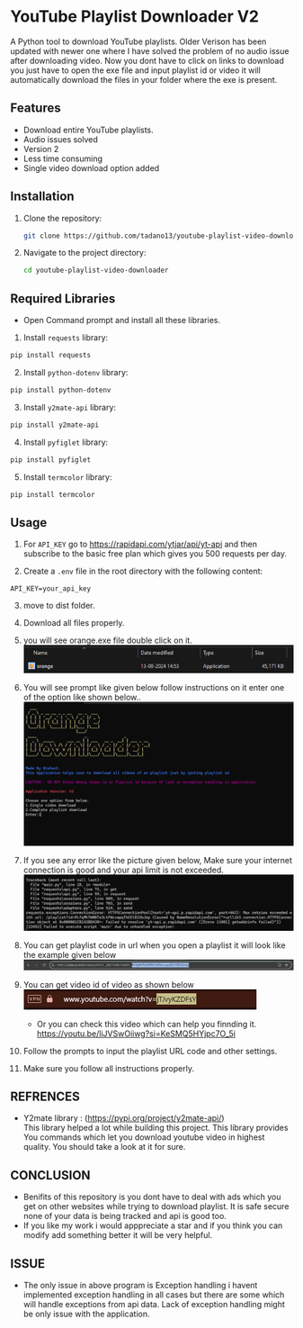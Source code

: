 # YouTube Playlist Downloader V2

A Python tool to download YouTube playlists.
Older Verison has been updated with newer one where I have solved the problem of no audio issue after downloading video. Now you dont have to click on links to download you just have to open the exe file and input playlist id or video it will automatically download the files in your folder where the exe is present. 

## Features

- Download entire YouTube playlists.
- Audio issues solved
- Version 2
- Less time consuming
- Single video download option added

## Installation

1. Clone the repository:
   ```bash
   git clone https://github.com/tadano13/youtube-playlist-video-downloader.git
   ```
2. Navigate to the project directory:
   ```bash
   cd youtube-playlist-video-downloader
   ```
## Required Libraries

- Open Command prompt and install all these libraries.

1. Install `requests` library:<br>
```sh
pip install requests
```
2. Install `python-dotenv` library:<br>
```sh
pip install python-dotenv
```
3. Install `y2mate-api` library:<br>
```sh
pip install y2mate-api
```
4. Install `pyfiglet` library:<br>
```sh
pip install pyfiglet
```
5. Install `termcolor` library:<br>
```sh
pip install termcolor
```

## Usage

1. For `API_KEY` go to https://rapidapi.com/ytjar/api/yt-api and then subscribe to the basic free plan which gives you 500 requests per day.<br>

2. Create a `.env` file in the root directory with the following content:
```env
API_KEY=your_api_key
```
3. move to dist folder.<br>
4. Download all files properly.<br>
5. you will see orange.exe file double click on it.<br>
   ![main.exe](./images/s2.png)<br>
   
6. You will see prompt like given below follow instructions on it enter one of the option like shown below..
   ![exe file interface](./images/s3.png)<br>
   
7. If you see any error like the picture given below, Make sure your internet connection  is good and your api limit is not exceeded.
   ![error scrrenshot](./images/s4.png)<br>
   
8. You can get playlist code in url when you open a playlist it will look like the example given below
   ![playlist_id](./images/s5.png)<br>

9. You can get video id of video as shown below
    ![video_id](./images/s6.png)
   - Or you can check this video which can help you finnding it. https://youtu.be/liJVSwOiiwg?si=KeSMQ5HYjpc7O_5i
   
10. Follow the prompts to input the playlist URL code and other settings.<br>

11. Make sure you follow all instructions properly.

## REFRENCES

- Y2mate library : (https://pypi.org/project/y2mate-api/) <br>
  This library helped a lot while building this project. This library provides You commands which let you download youtube video in highest quality. You should take a look at it for sure.

## CONCLUSION 
- Benifits of this repository is you dont have to deal with ads which you get on other websites while trying to download playlist. It is safe secure none of your data is being tracked and api is good too.
- If you like my work i would apppreciate a star and if you think you can modify add something better it will be very helpful.
## ISSUE
- The only issue in above program is Exception handling i havent implemented exception handling in all cases but there are some which will handle exceptions from api data. Lack of exception handling might be only issue with the application.

